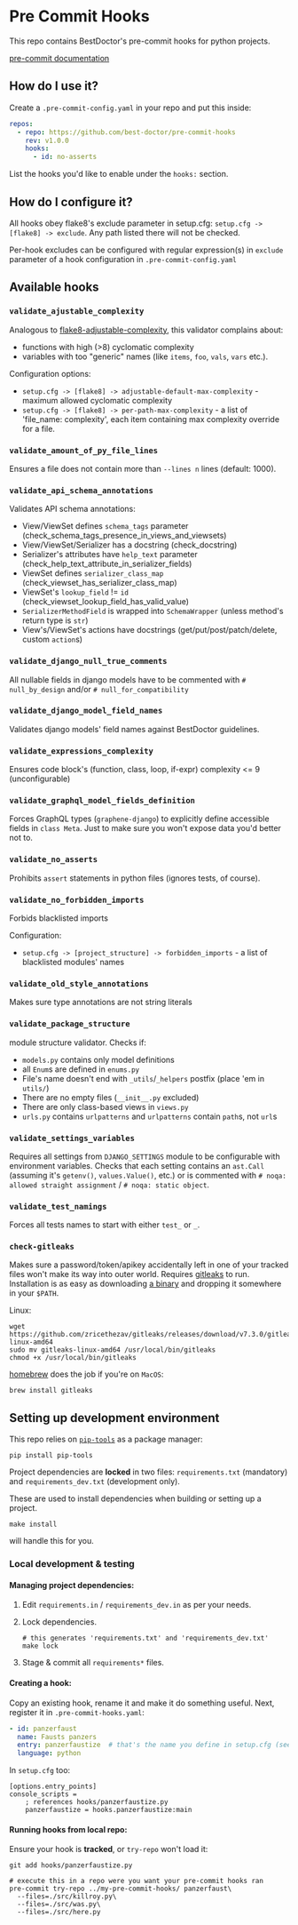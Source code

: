 # Pre Commit Hooks

This repo contains BestDoctor's pre-commit hooks for python projects.

[pre-commit documentation](https://pre-commit.com/)

## How do I use it?

Create a `.pre-commit-config.yaml` in your repo and put this inside:

```yaml
repos:
  - repo: https://github.com/best-doctor/pre-commit-hooks
    rev: v1.0.0
    hooks:
      - id: no-asserts
```

List the hooks you'd like to enable under the `hooks:` section.

## How do I configure it?

All hooks obey flake8's exclude parameter in setup.cfg: `setup.cfg -> [flake8] -> exclude`.
Any path listed there will not be checked.

Per-hook excludes can be configured with regular expression(s) in
`exclude` parameter of a hook configuration in `.pre-commit-config.yaml`

## Available hooks

### `validate_ajustable_complexity`

Analogous to [flake8-adjustable-complexity](https://github.com/best-doctor/flake8-adjustable-complexity),
this validator complains about:
* functions with high (>8) cyclomatic complexity
* variables with too "generic" names (like `items`, `foo`, `vals`, `vars` etc.).

Configuration options:

- `setup.cfg -> [flake8] -> adjustable-default-max-complexity` - maximum allowed cyclomatic complexity
- `setup.cfg -> [flake8] -> per-path-max-complexity` - a list of 'file_name: complexity',
  each item containing max complexity override for a file.

### `validate_amount_of_py_file_lines`

Ensures a file does not contain more than `--lines n` lines (default: 1000).

### `validate_api_schema_annotations`

Validates API schema annotations:

- View/ViewSet defines `schema_tags` parameter (check_schema_tags_presence_in_views_and_viewsets)
- View/ViewSet/Serializer has a docstring (check_docstring)
- Serializer's attributes have `help_text` parameter (check_help_text_attribute_in_serializer_fields)
- ViewSet defines `serializer_class_map` (check_viewset_has_serializer_class_map)
- ViewSet's `lookup_field` != `id` (check_viewset_lookup_field_has_valid_value)
- `SerializerMethodField` is wrapped into `SchemaWrapper` (unless method's return type is `str`)
- View's/ViewSet's actions have docstrings (get/put/post/patch/delete, custom `action`s)

### `validate_django_null_true_comments`

All nullable fields in django models have to be commented with `# null_by_design` and/or `# null_for_compatibility`

### `validate_django_model_field_names`

Validates django models' field names against BestDoctor guidelines.

### `validate_expressions_complexity`

Ensures code block's (function, class, loop, if-expr) complexity <= 9 (unconfigurable)

### `validate_graphql_model_fields_definition`

Forces GraphQL types (`graphene-django`) to explicitly define accessible fields in `class Meta`.
Just to make sure you won't expose data you'd better not to.

### `validate_no_asserts`

Prohibits `assert` statements in python files (ignores tests, of course).

### `validate_no_forbidden_imports`

Forbids blacklisted imports

Configuration:

- `setup.cfg -> [project_structure] -> forbidden_imports` - a list of blacklisted modules' names

### `validate_old_style_annotations`

Makes sure type annotations are not string literals

### `validate_package_structure`

module structure validator. Checks if:

- `models.py` contains only model definitions
- all `Enum`s are defined in `enums.py`
- File's name doesn't end with `_utils`/`_helpers` postfix (place 'em in `utils/`)
- There are no empty files (`__init__.py` excluded)
- There are only class-based views in `views.py`
- `urls.py` contains `urlpatterns` and `urlpatterns` contain `path`s, not `url`s

### `validate_settings_variables`

Requires all settings from `DJANGO_SETTINGS` module to be configurable with environment variables.
Checks that each setting contains an `ast.Call` (assuming it's `getenv()`, `values.Value()`, etc.) or
is commented with `# noqa: allowed straight assignment` / `# noqa: static object`.

### `validate_test_namings`

Forces all tests names to start with either `test_` or `_`.

### `check-gitleaks`

Makes sure a password/token/apikey accidentally left in one of your tracked files won't make its way into outer world.
Requires [gitleaks](https://github.com/zricethezav/gitleaks) to run.
Installation is as easy as downloading [a binary](https://github.com/zricethezav/gitleaks/releases)
and dropping it somewhere in your `$PATH`.

Linux:
```shell script
wget https://github.com/zricethezav/gitleaks/releases/download/v7.3.0/gitleaks-linux-amd64
sudo mv gitleaks-linux-amd64 /usr/local/bin/gitleaks
chmod +x /usr/local/bin/gitleaks
```

[homebrew](https://brew.sh) does the job if you're on `MacOS`:
```shell script
brew install gitleaks
```

## Setting up development environment

This repo relies on [`pip-tools`](https://github.com/jazzband/pip-tools) as a package manager:

```shell script
pip install pip-tools
```

Project dependencies are **locked** in two files:
`requirements.txt` (mandatory) and `requirements_dev.txt` (development only).

These are used to install dependencies when building or setting up a project.

```shell script
make install
```
will handle this for you.

### Local development & testing

#### Managing project dependencies:
1. Edit `requirements.in` / `requirements_dev.in` as per your needs.

2. Lock dependencies.
   ```shell script
   # this generates 'requirements.txt' and 'requirements_dev.txt'
   make lock
   ```

3. Stage & commit all `requirements*` files.

#### Creating a hook:

Copy an existing hook, rename it and make it do something useful.
Next, register it in `.pre-commit-hooks.yaml`:
```yaml
- id: panzerfaust
  name: Fausts panzers
  entry: panzerfaustize  # that's the name you define in setup.cfg (see below)
  language: python
```

In `setup.cfg` too:
```сfg
[options.entry_points]
console_scripts =
    ; references hooks/panzerfaustize.py
    panzerfaustize = hooks.panzerfaustize:main
```

#### Running hooks from local repo:

Ensure your hook is **tracked**, or `try-repo` won't load it:
```shell script
git add hooks/panzerfaustize.py
```

```shell script
# execute this in a repo were you want your pre-commit hooks ran
pre-commit try-repo ../my-pre-commit-hooks/ panzerfaust\
  --files=./src/killroy.py\
  --files=./src/was.py\
  --files=./src/here.py
```
